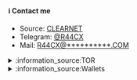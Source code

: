 
#### :information_source: Contact me

- Source: [CLEARNET](https://undefined)
- Telegram: [@R44CX](https://t.me/r44cx)
- Mail: [R44CX@**********.COM](mailto:R44CX@protonmail.com)

<details><summary>:information_source:TOR</summary>
</details>





<details><summary>:information_source:Wallets</summary>
<p>
 
#### :warning: Only transactions form these wallets are connected to me. :warning:
 
```python
- Ethereum: `0x2e909eb300b132d05c698c514c380fcfa1a.....`

- Bitcoin: `175HPFEKAEfcTtdw4maNSNzmaX7eb.....`

- Monero: `88fjr4nBMxC9s28XyQ8KKQVPBRx7AMm5WFqVQfWxGcepZtx3oKSpcFDKuSuGuEr4MBFrr6fsExxksHPFEFJBAKXZSw.....`
 ```
 
</p>
</details>
